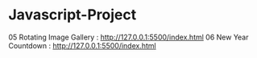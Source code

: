 # Javascript-Project



05 Rotating Image Gallery : http://127.0.0.1:5500/index.html
06 New Year Countdown : http://127.0.0.1:5500/index.html
